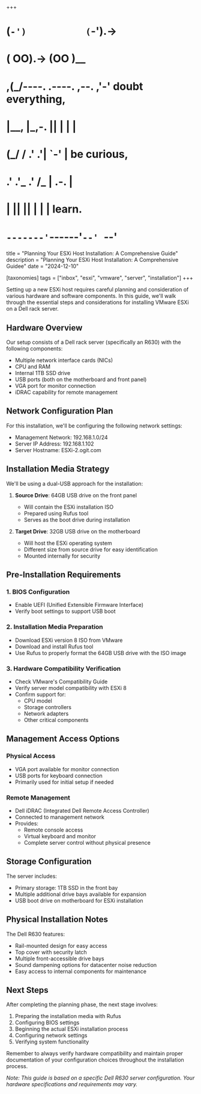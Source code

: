 +++
#   (`-')           (`-').->
#   ( OO).->        (OO )__
# ,(_/----. .----. ,--. ,'-' doubt everything,
# |__,    |\_,-.  ||  | |  |
#  (_/   /    .' .'|  `-'  | be curious,
#  .'  .'_  .'  /_ |  .-.  |
# |       ||      ||  | |  | learn.
# `-------'`------'`--' `--'

title = "Planning Your ESXi Host Installation: A Comprehensive Guide"
description = "Planning Your ESXi Host Installation: A Comprehensive Guidee"
date = "2024-12-10"

[taxonomies]
tags = ["inbox", "esxi", "vmware", "server", "installation"]
+++


Setting up a new ESXi host requires careful planning and consideration of various hardware and software components. In this guide, we'll walk through the essential steps and considerations for installing VMware ESXi on a Dell rack server.

## Hardware Overview

Our setup consists of a Dell rack server (specifically an R630) with the following components:
- Multiple network interface cards (NICs)
- CPU and RAM
- Internal 1TB SSD drive
- USB ports (both on the motherboard and front panel)
- VGA port for monitor connection
- iDRAC capability for remote management

## Network Configuration Plan

For this installation, we'll be configuring the following network settings:
- Management Network: 192.168.1.0/24
- Server IP Address: 192.168.1.102
- Server Hostname: ESXi-2.ogit.com

## Installation Media Strategy

We'll be using a dual-USB approach for the installation:
1. **Source Drive**: 64GB USB drive on the front panel
    - Will contain the ESXi installation ISO
    - Prepared using Rufus tool
    - Serves as the boot drive during installation

2. **Target Drive**: 32GB USB drive on the motherboard
    - Will host the ESXi operating system
    - Different size from source drive for easy identification
    - Mounted internally for security

## Pre-Installation Requirements

### 1. BIOS Configuration
- Enable UEFI (Unified Extensible Firmware Interface)
- Verify boot settings to support USB boot

### 2. Installation Media Preparation
- Download ESXi version 8 ISO from VMware
- Download and install Rufus tool
- Use Rufus to properly format the 64GB USB drive with the ISO image

### 3. Hardware Compatibility Verification
- Check VMware's Compatibility Guide
- Verify server model compatibility with ESXi 8
- Confirm support for:
    - CPU model
    - Storage controllers
    - Network adapters
    - Other critical components

## Management Access Options

### Physical Access
- VGA port available for monitor connection
- USB ports for keyboard connection
- Primarily used for initial setup if needed

### Remote Management
- Dell iDRAC (Integrated Dell Remote Access Controller)
- Connected to management network
- Provides:
    - Remote console access
    - Virtual keyboard and monitor
    - Complete server control without physical presence

## Storage Configuration

The server includes:
- Primary storage: 1TB SSD in the front bay
- Multiple additional drive bays available for expansion
- USB boot drive on motherboard for ESXi installation

## Physical Installation Notes

The Dell R630 features:
- Rail-mounted design for easy access
- Top cover with security latch
- Multiple front-accessible drive bays
- Sound dampening options for datacenter noise reduction
- Easy access to internal components for maintenance

## Next Steps

After completing the planning phase, the next stage involves:
1. Preparing the installation media with Rufus
2. Configuring BIOS settings
3. Beginning the actual ESXi installation process
4. Configuring network settings
5. Verifying system functionality

Remember to always verify hardware compatibility and maintain proper documentation of your configuration choices throughout the installation process.

*Note: This guide is based on a specific Dell R630 server configuration. Your hardware specifications and requirements may vary.*
